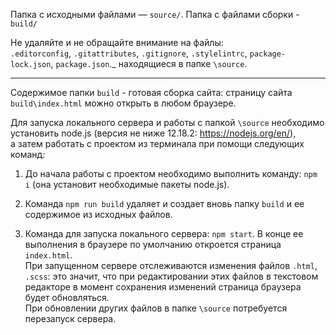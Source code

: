 
Папка с исходными файлами — `source/`.
Папка с файлами сборки - `build/`

Не удаляйте и не обращайте внимание на файлы:<br>
`.editorconfig`, `.gitattributes`, `.gitignore`, `.stylelintrc`, `package-lock.json`, `package.json`._ находящиеся в папке `\source`.

---
Содержимое папки `build` - готовая сборка сайта: страницу сайта `build\index.html` можно открыть в любом браузере.

Для запуска локального сервера и работы с папкой `\source` необходимо установить node.js (версия не ниже 12.18.2: https://nodejs.org/en/),<br>
а затем работать с проектом из терминала при помощи следующих команд:
1. До начала работы с проектом необходимо выполнить команду: `npm i` (она установит необходимые пакеты node.js).

2. Команда `npm run build` удаляет и создает вновь папку `build` и ее содержимое из исходных файлов. 

3. Команда для запуска локального сервера: `npm start`. В конце ее выполнения в браузере по умолчанию откроется страница `index.html`.<br>
При запущенном сервере отслеживаются изменения файлов `.html`, `.scss`: это значит, что при редактировании этих файлов в текстовом редакторе в момент сохранения изменений страница браузера будет обновляться.<br>
При обновлении других файлов в папке `\source` потребуется перезапуск сервера.
